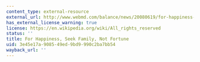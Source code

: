 ```yaml
---
content_type: external-resource
external_url: http://www.webmd.com/balance/news/20080619/for-happiness-seek-family-not-fortune
has_external_license_warning: true
license: https://en.wikipedia.org/wiki/All_rights_reserved
status: ''
title: For Happiness, Seek Family, Not Fortune
uid: 3e45e17a-9085-49ed-9bd9-990c2ba7bb54
wayback_url: ''
---
```

